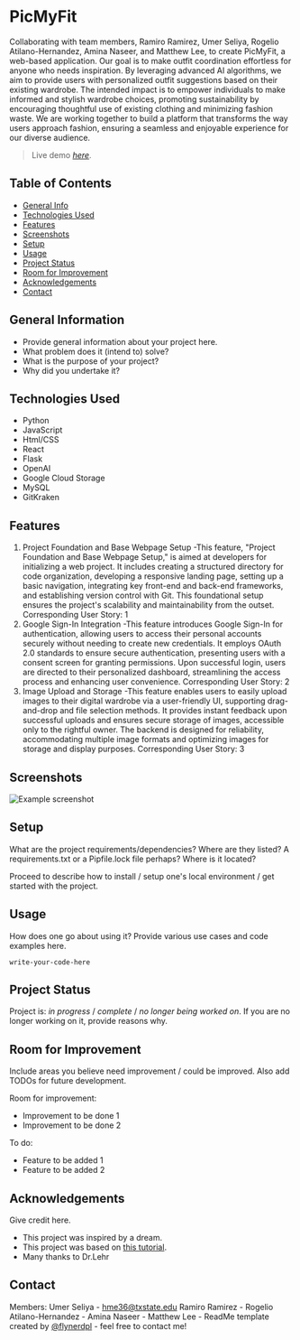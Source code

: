 # PicMyFit
Collaborating with team members, Ramiro Ramirez, Umer Seliya, Rogelio Atilano-Hernandez, Amina Naseer, and Matthew Lee, to create PicMyFit, a web-based application. Our goal is to make outfit coordination effortless for anyone who needs inspiration. 
By leveraging advanced AI algorithms, we aim to provide users with personalized outfit suggestions based on their existing wardrobe. The intended impact is to empower individuals to make informed and stylish wardrobe choices, promoting sustainability by encouraging thoughtful use of existing clothing and minimizing fashion waste. 
We are working together to build a platform that transforms the way users approach fashion, ensuring a seamless and enjoyable experience for our diverse audience.

> Live demo [_here_](https://www.example.com). <!-- If you have the project hosted somewhere, include the link here. -->

## Table of Contents
* [General Info](#general-information)
* [Technologies Used](#technologies-used)
* [Features](#features)
* [Screenshots](#screenshots)
* [Setup](#setup)
* [Usage](#usage)
* [Project Status](#project-status)
* [Room for Improvement](#room-for-improvement)
* [Acknowledgements](#acknowledgements)
* [Contact](#contact)
<!-- * [License](#license) -->


## General Information
- Provide general information about your project here.
- What problem does it (intend to) solve?
- What is the purpose of your project?
- Why did you undertake it?
<!-- You don't have to answer all the questions - just the ones relevant to your project. -->


## Technologies Used
- Python
- JavaScript
- Html/CSS
- React
- Flask
- OpenAI
- Google Cloud Storage
- MySQL
- GitKraken


## Features
1. Project Foundation and Base Webpage Setup
	-This feature, "Project Foundation and Base Webpage Setup," is aimed at developers for initializing a web project. It includes creating a structured directory for code organization, developing a responsive landing page, 
	 setting up a basic navigation, integrating key front-end and back-end frameworks, and establishing version control with Git. This foundational setup ensures the project's scalability and maintainability from the outset.
	 Corresponding User Story: 1
2. Google Sign-In Integration
	-This feature introduces Google Sign-In for authentication, allowing users to access their personal accounts securely without needing to create new credentials. It employs OAuth 2.0 standards to ensure secure authentication, 
	 presenting users with a consent screen for granting permissions. Upon successful login, users are directed to their personalized dashboard, streamlining the access process and enhancing user convenience.
	 Corresponding User Story: 2
3. Image Upload and Storage
	-This feature enables users to easily upload images to their digital wardrobe via a user-friendly UI, supporting drag-and-drop and file selection methods. It provides instant feedback upon successful uploads and ensures secure 
	storage of images, accessible only to the rightful owner. The backend is designed for reliability, accommodating multiple image formats and optimizing images for storage and display purposes.
	Corresponding User Story: 3


## Screenshots
![Example screenshot](./img/screenshot.png)
<!-- If you have screenshots you'd like to share, include them here. -->


## Setup
What are the project requirements/dependencies? Where are they listed? A requirements.txt or a Pipfile.lock file perhaps? Where is it located?

Proceed to describe how to install / setup one's local environment / get started with the project.


## Usage
How does one go about using it?
Provide various use cases and code examples here.

`write-your-code-here`


## Project Status
Project is: _in progress_ / _complete_ / _no longer being worked on_. If you are no longer working on it, provide reasons why.


## Room for Improvement
Include areas you believe need improvement / could be improved. Also add TODOs for future development.

Room for improvement:
- Improvement to be done 1
- Improvement to be done 2

To do:
- Feature to be added 1
- Feature to be added 2


## Acknowledgements
Give credit here.
- This project was inspired by a dream.
- This project was based on [this tutorial](https://www.example.com).
- Many thanks to Dr.Lehr


## Contact
Members:
Umer Seliya - hme36@txstate.edu
Ramiro Ramirez - 
Rogelio Atilano-Hernandez - 
Amina Naseer - 
Matthew Lee - 
ReadMe template created by [@flynerdpl](https://www.flynerd.pl/) - feel free to contact me!


<!-- Optional -->
<!-- ## License -->
<!-- This project is open source and available under the [... License](). -->

<!-- You don't have to include all sections - just the one's relevant to your project -->
